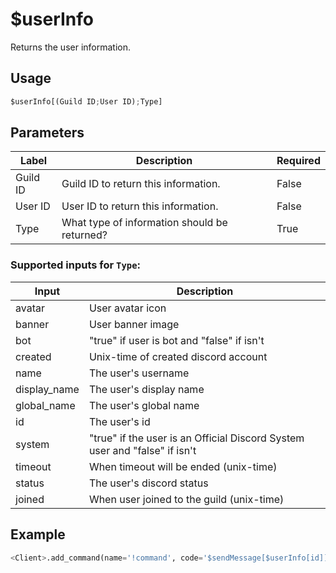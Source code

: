 # $userInfo
Returns the user information.

## Usage
```py
$userInfo[(Guild ID;User ID);Type]
```

## Parameters
| Label | Description | Required |
| ----- | ----------- | -------- |
| Guild ID | Guild ID to return this information. | False |
| User ID | User ID to return this information. | False |
| Type | What type of information should be returned? | True |

### Supported inputs for `Type`:
| Input | Description |
| ----- | ----------- |
| avatar | User avatar icon |
| banner | User banner image |
| bot | "true" if user is bot and "false" if isn't |
| created | Unix-time of created discord account |
| name | The user's username |
| display_name | The user's display name |
| global_name | The user's global name |
| id | The user's id |
| system | "true" if the user is an Official Discord System user and "false" if isn't |
| timeout | When timeout will be ended (unix-time) |
| status | The user's discord status |
| joined | When user joined to the guild (unix-time) |

## Example
```py
<Client>.add_command(name='!command', code='$sendMessage[$userInfo[id]]')
```
